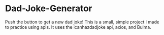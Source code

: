 # Dad-Joke-Generator
Push the button to get a new dad joke!
This is a small, simple project I made to practice using apis. It uses the icanhazdadjoke api, axios, and Bulma. 
